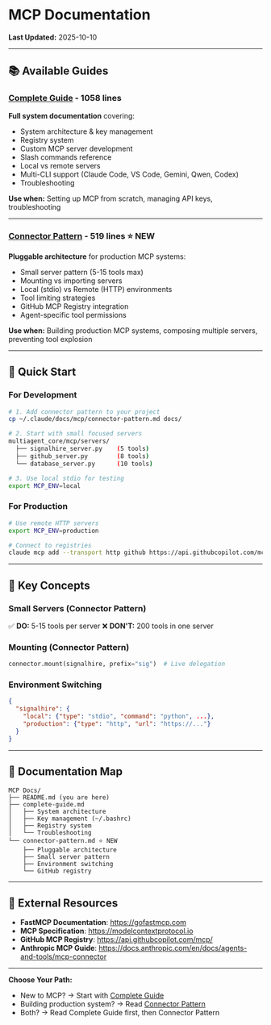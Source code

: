 # MCP Documentation

**Last Updated:** 2025-10-10

---

## 📚 Available Guides

### [Complete Guide](complete-guide.md) - 1058 lines
**Full system documentation** covering:
- System architecture & key management
- Registry system
- Custom MCP server development
- Slash commands reference
- Local vs remote servers
- Multi-CLI support (Claude Code, VS Code, Gemini, Qwen, Codex)
- Troubleshooting

**Use when:** Setting up MCP from scratch, managing API keys, troubleshooting

---

### [Connector Pattern](connector-pattern.md) - 519 lines ⭐ NEW
**Pluggable architecture** for production MCP systems:
- Small server pattern (5-15 tools max)
- Mounting vs importing servers
- Local (stdio) vs Remote (HTTP) environments  
- Tool limiting strategies
- GitHub MCP Registry integration
- Agent-specific tool permissions

**Use when:** Building production MCP systems, composing multiple servers, preventing tool explosion

---

## 🚀 Quick Start

### For Development
```bash
# 1. Add connector pattern to your project
cp ~/.claude/docs/mcp/connector-pattern.md docs/

# 2. Start with small focused servers
multiagent_core/mcp/servers/
  ├── signalhire_server.py    (5 tools)
  ├── github_server.py        (8 tools)
  └── database_server.py      (10 tools)

# 3. Use local stdio for testing
export MCP_ENV=local
```

### For Production
```bash
# Use remote HTTP servers
export MCP_ENV=production

# Connect to registries
claude mcp add --transport http github https://api.githubcopilot.com/mcp/
```

---

## 🎯 Key Concepts

### Small Servers (Connector Pattern)
✅ **DO:** 5-15 tools per server
❌ **DON'T:** 200 tools in one server

### Mounting (Connector Pattern)
```python
connector.mount(signalhire, prefix="sig")  # Live delegation
```

### Environment Switching
```json
{
  "signalhire": {
    "local": {"type": "stdio", "command": "python", ...},
    "production": {"type": "http", "url": "https://..."}
  }
}
```

---

## 📖 Documentation Map

```
MCP Docs/
├── README.md (you are here)
├── complete-guide.md
│   ├── System architecture
│   ├── Key management (~/.bashrc)
│   ├── Registry system
│   └── Troubleshooting
└── connector-pattern.md ⭐ NEW
    ├── Pluggable architecture
    ├── Small server pattern
    ├── Environment switching
    └── GitHub registry
```

---

## 🔗 External Resources

- **FastMCP Documentation**: https://gofastmcp.com
- **MCP Specification**: https://modelcontextprotocol.io  
- **GitHub MCP Registry**: https://api.githubcopilot.com/mcp/
- **Anthropic MCP Guide**: https://docs.anthropic.com/en/docs/agents-and-tools/mcp-connector

---

**Choose Your Path:**
- New to MCP? → Start with [Complete Guide](complete-guide.md)
- Building production system? → Read [Connector Pattern](connector-pattern.md)
- Both? → Read Complete Guide first, then Connector Pattern
